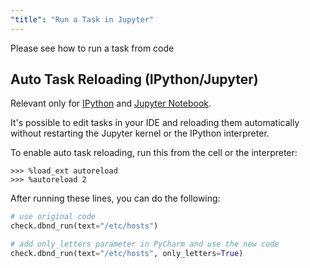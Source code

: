 ```yaml
---
"title": "Run a Task in Jupyter"
---
```

Please see how to run a  task from code

## Auto Task Reloading (IPython/Jupyter)

Relevant only for [IPython](https://ipython.org) and [Jupyter Notebook](http://jupyter.org).

It's possible to edit tasks in your IDE and reloading them automatically without restarting the Jupyter kernel or the IPython interpreter.

To enable auto task reloading, run this from the cell or the interpreter:

```
>>> %load_ext autoreload
>>> %autoreload 2
```

After running these lines, you can do the following:

<!-- noqa -->
```python
# use original code
check.dbnd_run(text="/etc/hosts")
```

<!-- noqa -->
```python
# add only_letters parameter in PyCharm and use the new code
check.dbnd_run(text="/etc/hosts", only_letters=True)
```